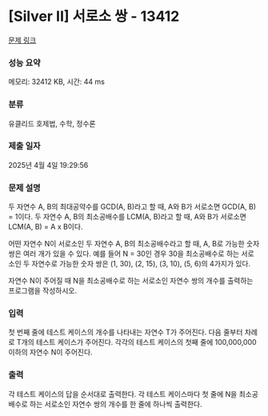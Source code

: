 # [Silver II] 서로소 쌍 - 13412 

[문제 링크](https://www.acmicpc.net/problem/13412) 

### 성능 요약

메모리: 32412 KB, 시간: 44 ms

### 분류

유클리드 호제법, 수학, 정수론

### 제출 일자

2025년 4월 4일 19:29:56

### 문제 설명

<p>두 자연수 A, B의 최대공약수를 GCD(A, B)라고 할 때, A와 B가 서로소면 GCD(A, B) = 1이다. 두 자연수 A, B의 최소공배수를 LCM(A, B)라고 할 때, A와 B가 서로소면 LCM(A, B) = A x B이다.</p>

<p>어떤 자연수 N이 서로소인 두 자연수 A, B의 최소공배수라고 할 때, A, B로 가능한 숫자 쌍은 여러 개가 있을 수 있다. 예를 들어 N = 30인 경우 30을 최소공배수로 하는 서로소인 두 자연수로 가능한 숫자 쌍은 (1, 30), (2, 15), (3, 10), (5, 6)의 4가지가 있다.</p>

<p>자연수 N이 주어질 때 N을 최소공배수로 하는 서로소인 자연수 쌍의 개수를 출력하는 프로그램을 작성하시오.</p>

### 입력 

 <p>첫 번째 줄에 테스트 케이스의 개수를 나타내는 자연수 T가 주어진다. 다음 줄부터 차례로 T개의 테스트 케이스가 주어진다. 각각의 테스트 케이스의 첫째 줄에 100,000,000이하의 자연수 N이 주어진다.</p>

### 출력 

 <p>각 테스트 케이스의 답을 순서대로 출력한다. 각 테스트 케이스마다 첫 줄에 N을 최소공배수로 하는 서로소인 자연수 쌍의 개수를 한 줄에 하나씩 출력한다.</p>

